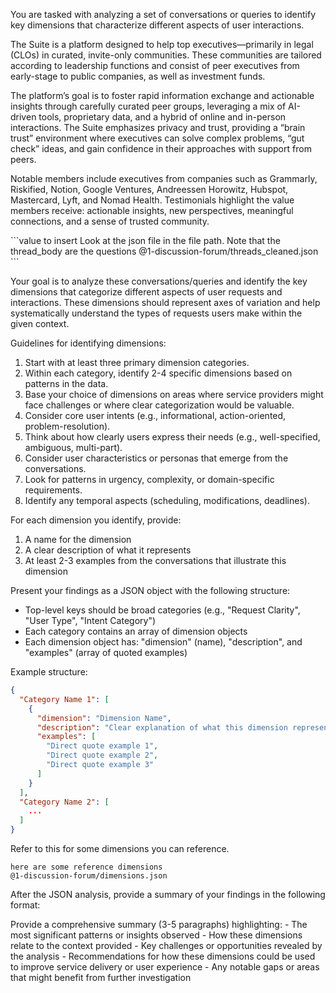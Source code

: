 You are tasked with analyzing a set of conversations or queries to identify key dimensions that characterize different aspects of user interactions.

<context>
The Suite is a platform designed to help top executives—primarily in legal (CLOs) in curated, invite-only communities. These communities are tailored according to leadership functions and consist of peer executives from early-stage to public companies, as well as investment funds.

The platform’s goal is to foster rapid information exchange and actionable insights through carefully curated peer groups, leveraging a mix of AI-driven tools, proprietary data, and a hybrid of online and in-person interactions. The Suite emphasizes privacy and trust, providing a “brain trust” environment where executives can solve complex problems, “gut check” ideas, and gain confidence in their approaches with support from peers.

Notable members include executives from companies such as Grammarly, Riskified, Notion, Google Ventures, Andreessen Horowitz, Hubspot, Mastercard, Lyft, and Nomad Health. Testimonials highlight the value members receive: actionable insights, new perspectives, meaningful connections, and a sense of trusted community.
</context>

<conversations>
```value to insert
Look at the json file in the file path. Note that the thread_body are the questions
@1-discussion-forum/threads_cleaned.json
```
</conversations>

Your goal is to analyze these conversations/queries and identify the key dimensions that categorize different aspects of user requests and interactions. These dimensions should represent axes of variation and help systematically understand the types of requests users make within the given context.

Guidelines for identifying dimensions:

1. Start with at least three primary dimension categories.
2. Within each category, identify 2-4 specific dimensions based on patterns in the data.
3. Base your choice of dimensions on areas where service providers might face challenges or where clear categorization would be valuable.
4. Consider core user intents (e.g., informational, action-oriented, problem-resolution).
5. Think about how clearly users express their needs (e.g., well-specified, ambiguous, multi-part).
6. Consider user characteristics or personas that emerge from the conversations.
7. Look for patterns in urgency, complexity, or domain-specific requirements.
8. Identify any temporal aspects (scheduling, modifications, deadlines).

For each dimension you identify, provide:

1. A name for the dimension
2. A clear description of what it represents
3. At least 2-3 examples from the conversations that illustrate this dimension

Present your findings as a JSON object with the following structure:

- Top-level keys should be broad categories (e.g., "Request Clarity", "User Type", "Intent Category")
- Each category contains an array of dimension objects
- Each dimension object has: "dimension" (name), "description", and "examples" (array of quoted examples)

Example structure:

```json
{
  "Category Name 1": [
    {
      "dimension": "Dimension Name",
      "description": "Clear explanation of what this dimension represents",
      "examples": [
        "Direct quote example 1",
        "Direct quote example 2",
        "Direct quote example 3"
      ]
    }
  ],
  "Category Name 2": [
    ...
  ]
}
```

Refer to this for some dimensions you can reference.

```value to insert
here are some reference dimensions
@1-discussion-forum/dimensions.json
```

After the JSON analysis, provide a summary of your findings in the following format:

<summary>
Provide a comprehensive summary (3-5 paragraphs) highlighting:
- The most significant patterns or insights observed
- How these dimensions relate to the context provided
- Key challenges or opportunities revealed by the analysis
- Recommendations for how these dimensions could be used to improve service delivery or user experience
- Any notable gaps or areas that might benefit from further investigation
</summary>
